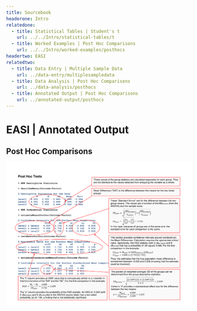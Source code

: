 ```yaml
---
title: Sourcebook
headerone: Intro
relatedone:
  - title: Statistical Tables | Student's t
    url: ../../Intro/statistical-tables/t
  - title: Worked Examples | Post Hoc Comparisons
    url: ../../Intro/worked-examples/posthocs
headertwo: EASI
relatedtwo:
  - title: Data Entry | Multiple Sample Data
    url: ../data-entry/multiplesampledata
  - title: Data Analysis | Post Hoc Comparisons
    url: ../data-analysis/posthocs
  - title: Annotated Output | Post Hoc Comparisons
    url: ../annotated-output/posthocs
---
```


# EASI | Annotated Output

## Post Hoc Comparisons

<p align="center"><kbd><img src="posthocs.png"></kbd></p>
